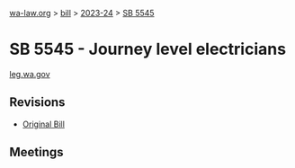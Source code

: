 [wa-law.org](/) > [bill](/bill/) > [2023-24](/bill/2023-24/) > [SB 5545](/bill/2023-24/sb/5545/)

# SB 5545 - Journey level electricians
[leg.wa.gov](https://app.leg.wa.gov/billsummary?BillNumber=5545&Year=2023&Initiative=false)

## Revisions
* [Original Bill](1/)

## Meetings